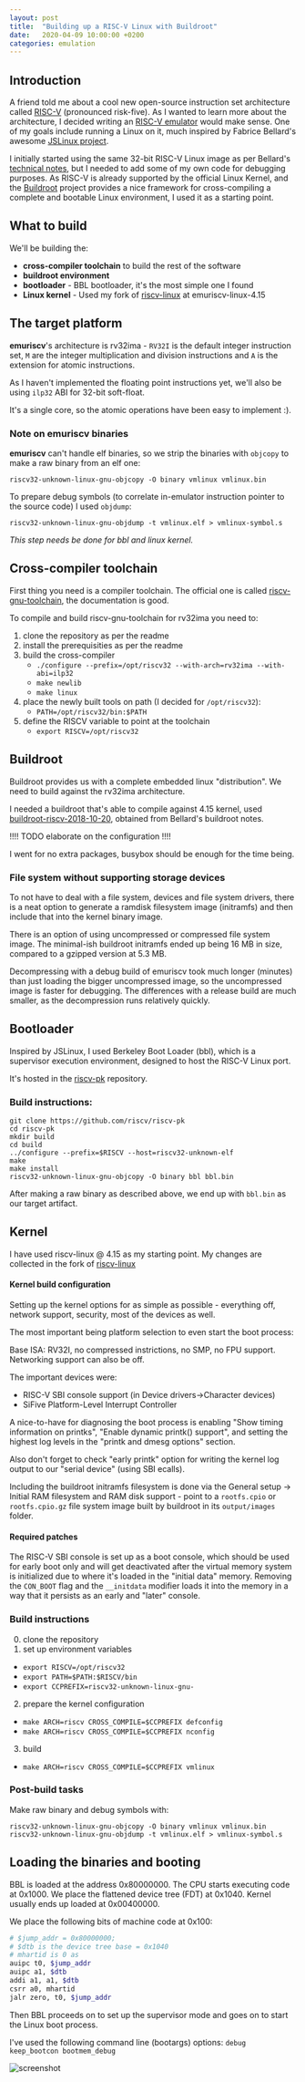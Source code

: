 ```yaml
---
layout: post
title:  "Building up a RISC-V Linux with Buildroot"
date:   2020-04-09 10:00:00 +0200
categories: emulation
---
```


## Introduction

A friend told me about a cool new open-source instruction set architecture called [RISC-V](https://en.wikipedia.org/wiki/RISC-V) (pronounced risk-five). As I wanted to learn more about the architecture, I decided writing an [RISC-V emulator](https://github.com/jborza/emuriscv/) would make sense. One of my goals include running a Linux on it, much inspired by Fabrice Bellard's awesome [JSLinux project](https://bellard.org/jslinux/). 

I initially started using the same 32-bit RISC-V Linux image as per Bellard's [technical notes](https://bellard.org/jslinux/tech.html), but I needed to add some of my own code for debugging purposes. As RISC-V is already supported by the official Linux Kernel, and the [Buildroot](https://buildroot.org/) project provides a nice framework for cross-compiling a complete and bootable Linux environment, I used it as a starting point. 

## What to build

We'll be building the:
- **cross-compiler toolchain** to build the rest of the software
- **buildroot environment**
- **bootloader** - BBL bootloader, it's the most simple one I found
- **Linux kernel** - Used my fork of [riscv-linux](https://github.com/jborza/riscv-linux/tree/emuriscv-linux-4.15) at emuriscv-linux-4.15

## The target platform

**emuriscv**'s architecture is rv32ima - `RV32I` is the default integer instruction set, `M` are the integer multiplication and division instructions and `A` is the extension for atomic instructions.

As I haven't implemented the floating point instructions yet, we'll also be using `ilp32` ABI for 32-bit soft-float.

It's a single core, so the atomic operations have been easy to implement :).

### Note on emuriscv binaries

**emuriscv** can't handle elf binaries, so we strip the binaries with `objcopy` to make a raw binary from an elf one:

`riscv32-unknown-linux-gnu-objcopy -O binary vmlinux vmlinux.bin`

To prepare debug symbols (to correlate in-emulator instruction pointer to the source code) I used `objdump`:

`riscv32-unknown-linux-gnu-objdump -t vmlinux.elf > vmlinux-symbol.s`

_This step needs be done for bbl and linux kernel._

## Cross-compiler toolchain

First thing you need is a compiler toolchain. The official one is called [riscv-gnu-toolchain](https://github.com/riscv/riscv-gnu-toolchain), the documentation is good.

To compile and build riscv-gnu-toolchain for rv32ima you need to:

1. clone the repository as per the readme
2. install the prerequisities as per the readme
3. build the cross-compiler
   - `./configure --prefix=/opt/riscv32 --with-arch=rv32ima --with-abi=ilp32`
   - `make newlib`
   - `make linux`
4. place the newly built tools on path (I decided for `/opt/riscv32`):
   - `PATH=/opt/riscv32/bin:$PATH`
5. define the RISCV variable to point at the toolchain 
   - `export RISCV=/opt/riscv32`

## Buildroot

Buildroot provides us with a complete embedded linux "distribution". We need to build against the rv32ima architecture.

I needed a buildroot that's able to compile against 4.15 kernel, used [buildroot-riscv-2018-10-20](https://bellard.org/tinyemu/buildroot.html), obtained from Bellard's buildroot notes.

!!!! TODO elaborate on the configuration !!!!

I went for no extra packages, busybox should be enough for the time being.



### File system without supporting storage devices

To not have to deal with a file system, devices and file system drivers, there is a neat option to generate a ramdisk filesystem image (initramfs) and then include that into the kernel binary image. 

There is an option of using uncompressed or compressed file system image. The minimal-ish buildroot initramfs ended up being 16 MB in size, compared to a gzipped version at 5.3 MB.

Decompressing with a debug build of emuriscv took much longer (minutes) than just loading the bigger uncompressed image, so the uncompressed image is faster for debugging. The differences with a release build are much smaller, as the decompression runs relatively quickly.

## Bootloader

Inspired by JSLinux, I used Berkeley Boot Loader (bbl), which is a supervisor execution environment, designed to host the RISC-V Linux port.

It's hosted in the [riscv-pk](https://github.com/riscv/riscv-pk) repository.

### Build instructions:

    git clone https://github.com/riscv/riscv-pk
    cd riscv-pk
    mkdir build
    cd build
    ../configure --prefix=$RISCV --host=riscv32-unknown-elf
    make
    make install
    riscv32-unknown-linux-gnu-objcopy -O binary bbl bbl.bin

After making a raw binary as described above, we end up with `bbl.bin` as our target artifact.

## Kernel

I have used riscv-linux @ 4.15 as my starting point. My changes are collected in the fork of [riscv-linux](https://github.com/jborza/riscv-linux/tree/emuriscv-linux-4.15)


#### Kernel build configuration

Setting up the kernel options for as simple as possible - everything off, network support, security, most of the devices as well.

The most important being platform selection to even start the boot process:

Base ISA: RV32I, no compressed instrictions, no SMP, no FPU support.
Networking support can also be off.

The important devices were:
- RISC-V SBI console support (in Device drivers->Character devices)
- SiFive Platform-Level Interrupt Controller 

A nice-to-have for diagnosing the boot process is enabling "Show timing information on printks", "Enable dynamic printk() support", and setting the highest log levels in the "printk and dmesg options" section.

Also don't forget to check "early printk" option for writing the kernel log output to our "serial device" (using SBI ecalls).

Including the buildroot initramfs filesystem is done via the General setup -> Initial RAM filesystem and RAM disk support - point to a `rootfs.cpio` or `rootfs.cpio.gz` file system image built by buildroot in its `output/images` folder.
  
#### Required patches

The RISC-V SBI console is set up as a boot console, which should be used for early boot only and will get deactivated after the virtual memory system is initialized due to where it's loaded in the "initial data" memory. Removing the `CON_BOOT` flag and the `__initdata` modifier loads it into the memory in a way that it persists as an early and "later" console.

### Build instructions

0. clone the repository
1. set up environment variables
- `export RISCV=/opt/riscv32`
- `export PATH=$PATH:$RISCV/bin`
- `export CCPREFIX=riscv32-unknown-linux-gnu-`
2. prepare the kernel configuration
- `make ARCH=riscv CROSS_COMPILE=$CCPREFIX defconfig`
- `make ARCH=riscv CROSS_COMPILE=$CCPREFIX nconfig`
3. build
- `make ARCH=riscv CROSS_COMPILE=$CCPREFIX vmlinux`

### Post-build tasks

Make raw binary and debug symbols with:

```console
riscv32-unknown-linux-gnu-objcopy -O binary vmlinux vmlinux.bin
riscv32-unknown-linux-gnu-objdump -t vmlinux.elf > vmlinux-symbol.s
```

## Loading the binaries and booting

BBL is loaded at the address 0x80000000. The CPU starts executing code at 0x1000.
We place the flattened device tree (FDT) at 0x1040.
Kernel usually ends up loaded at 0x00400000.

We place the following bits of machine code at 0x100:

```bash
# $jump_addr = 0x80000000;
# $dtb is the device tree base = 0x1040
# mhartid is 0 as 
auipc t0, $jump_addr
auipc a1, $dtb
addi a1, a1, $dtb
csrr a0, mhartid
jalr zero, t0, $jump_addr
```

Then BBL proceeds on to set up the supervisor mode and goes on to start the Linux boot process.

I've used the following command line (bootargs) options:
`debug keep_bootcon bootmem_debug`

![screenshot](/assets/emuriscv-1.png)